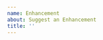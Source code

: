 ```yaml
---
name: Enhancement
about: Suggest an Enhancement
title: ''
---
```


<!--
Your enhancement may already be reported!
Please search on the issue tracker before creating a new issue.
-->